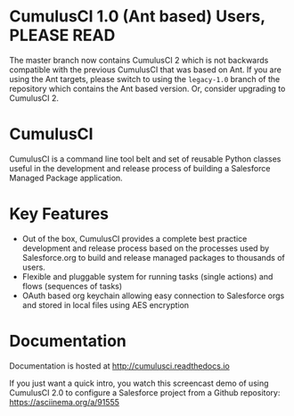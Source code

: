 # CumulusCI 1.0 (Ant based) Users, **PLEASE READ**

The master branch now contains CumulusCI 2 which is not backwards compatible with the previous CumulusCI that was based on Ant.  If you are using the Ant targets, please switch to using the `legacy-1.0` branch of the repository which contains the Ant based version.  Or, consider upgrading to CumulusCI 2.

# CumulusCI

CumulusCI is a command line tool belt and set of reusable Python classes useful in the development and release process of building a Salesforce Managed Package application.

# Key Features

* Out of the box, CumulusCI provides a complete best practice development and release process based on the processes used by Salesforce.org to build and release managed packages to thousands of users.
* Flexible and pluggable system for running tasks (single actions) and flows (sequences of tasks)
* OAuth based org keychain allowing easy connection to Salesforce orgs and stored in local files using AES encryption

# Documentation
Documentation is hosted at http://cumulusci.readthedocs.io

If you just want a quick intro, you watch this screencast demo of using CumulusCI 2.0 to configure a Salesforce project from a Github repository:
https://asciinema.org/a/91555
